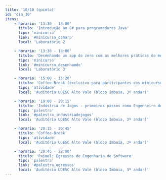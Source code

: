 ```yaml
---
title: '10/10 (quinta)'
id: 'dia_10'
itens:
    - horario: '13:30 - 18:00'
      titulo: 'Introdução ao C# para programadores Java'
      tipo: 'minicurso'
      link: '#minicurso_csharp'
      local: 'Laboratório 2'

    - horario: '13:30 - 18:00'
      titulo: 'Desenhando um app do zero com as melhores práticas do mercado'
      tipo: 'minicurso'
      link: '#minicurso_desenhando'
      local: 'Laboratório 3'

    - horario: '15:00 - 15:20'
      titulo: 'Coffee-Break (exclusivo para participantes dos minicursos de quinta)'
      tipo: 'atividade'
      local: 'Auditório UDESC Alto Vale (bloco Imbuia, 3º andar)'

    - horario: '19:00 - 20:15'
      titulo: 'Indústria de Jogos - primeiros passos como Engenheiro de Software'
      tipo: 'palestra'
      link: '#palestra_industriadejogos'
      local: 'Auditório UDESC Alto Vale (bloco Imbuia, 3º andar)'

    - horario: '20:15 - 20:45'
      titulo: 'Coffee-Break'
      tipo: 'atividade'
      local: 'Auditório UDESC Alto Vale (bloco Imbuia, 3º andar)'

    - horario: '20:45 - 22:00'
      titulo: 'Painel: Egressos de Engenharia de Software'
      tipo: 'palestra'
      link: '#palestra_egressos'
      local: 'Auditório UDESC Alto Vale (bloco Imbuia, 3º andar)'
---
```

